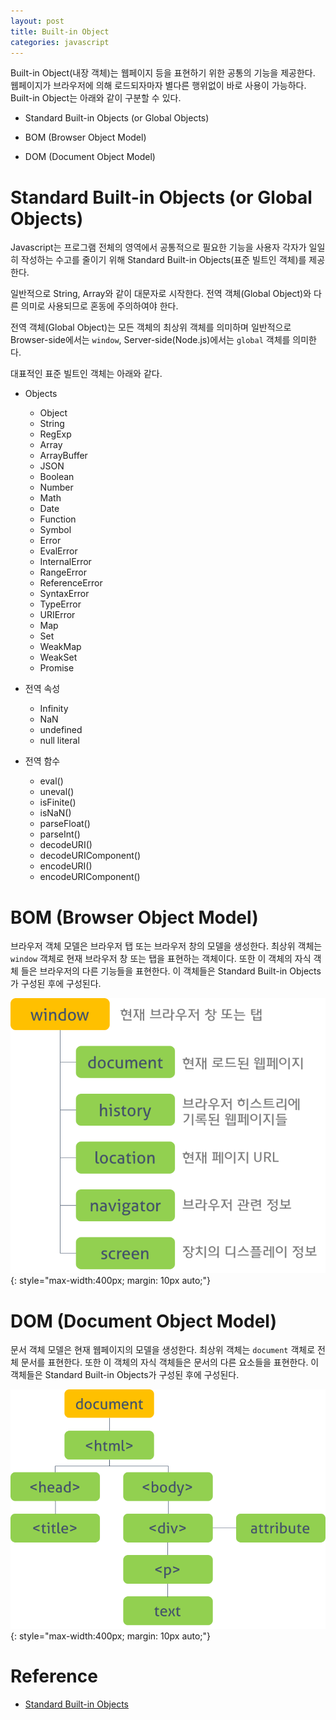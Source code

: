 ```yaml
---
layout: post
title: Built-in Object
categories: javascript
---
```


Built-in Object(내장 객체)는 웹페이지 등을 표현하기 위한 공통의 기능을 제공한다. 웹페이지가 브라우저에 의해 로드되자마자 별다른 행위없이 바로 사용이 가능하다. Built-in Object는 아래와 같이 구분할 수 있다.

- Standard Built-in Objects (or Global Objects)  

- BOM (Browser Object Model)  

- DOM (Document Object Model)


# Standard Built-in Objects (or Global Objects)

Javascript는 프로그램 전체의 영역에서 공통적으로 필요한 기능을 사용자 각자가 일일히 작성하는 수고를 줄이기 위해 Standard Built-in Objects(표준 빌트인 객체)를 제공한다.

일반적으로 String, Array와 같이 대문자로 시작한다. 전역 객체(Global Object)와 다른 의미로 사용되므로 혼동에 주의하여야 한다.

전역 객체(Global Object)는 모든 객체의 최상위 객체를 의미하며 일반적으로 Browser-side에서는 `window`, Server-side(Node.js)에서는 `global` 객체를 의미한다.

대표적인 표준 빌트인 객체는 아래와 같다.

- Objects

  - Object
  - String
  - RegExp
  - Array
  - ArrayBuffer
  - JSON
  - Boolean
  - Number
  - Math
  - Date
  - Function
  - Symbol
  - Error
  - EvalError
  - InternalError
  - RangeError
  - ReferenceError
  - SyntaxError
  - TypeError
  - URIError
  - Map
  - Set
  - WeakMap
  - WeakSet
  - Promise

- 전역 속성

  - Infinity
  - NaN
  - undefined
  - null literal

- 전역 함수

  - eval()
  - uneval()
  - isFinite()
  - isNaN()
  - parseFloat()
  - parseInt()
  - decodeURI()
  - decodeURIComponent()
  - encodeURI()
  - encodeURIComponent()

# BOM (Browser Object Model)

브라우저 객체 모델은 브라우저 탭 또는 브라우저 창의 모델을 생성한다. 최상위 객체는 `window` 객체로 현재 브라우저 창 또는 탭을 표현하는 객체이다. 또한 이 객체의 자식 객체 들은 브라우저의 다른 기능들을 표현한다. 이 객체들은 Standard Built-in Objects가 구성된 후에 구성된다.

![BOM](/img/BOM.png)
{: style="max-width:400px; margin: 10px auto;"}

# DOM (Document Object Model)

문서 객체 모델은 현재 웹페이지의 모델을 생성한다. 최상위 객체는 `document` 객체로 전체 문서를 표현한다. 또한 이 객체의 자식 객체들은 문서의 다른 요소들을 표현한다. 이 객체들은 Standard Built-in Objects가 구성된 후에 구성된다.

![DOM](/img/DOM.png)
{: style="max-width:400px; margin: 10px auto;"}

# Reference

* [Standard Built-in Objects](https://developer.mozilla.org/en-US/docs/Web/JavaScript/Reference/Global_Objects)
